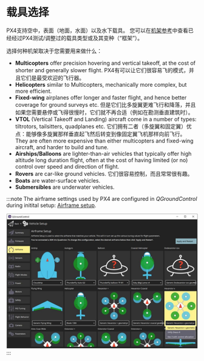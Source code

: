 # 载具选择

PX4支持空中，表面（地面，水面）以及水下载具。 您可以在[机架参考](../airframes/airframe_reference.md)中查看已经经过PX4测试/调整过的载具类型或及其变种（“框架”）。

选择何种机架取决于您需要用来做什么：
- **Multicopters** offer precision hovering and vertical takeoff, at the cost of shorter and generally slower flight. PX4有可以让它们很容易飞的模式，并且它们是最受欢迎的飞行器。
- **Helicopters** similar to Multicopters, mechanically more complex, but more efficient.
- **Fixed-wing** airplanes offer longer and faster flight, and hence better coverage for ground surveys etc. 但是它们比多旋翼更难飞行和降落，并且如果您需要悬停或飞得很慢时，它们就不再合适（例如在勘测垂直建筑时）。
- **VTOL** (Vertical Takeoff and Landing) aircraft come in a number of types: tiltrotors, tailsitters, quadplanes etc. 它们拥有二者（多旋翼和固定翼）优点：能够像多旋翼那样垂直起飞然后转变到像固定翼飞机那样向前飞行。 They are often more expensive than either multicopters and fixed-wing aircraft, and harder to build and tune.
- **Airships/Balloons** are lighter-than-air vehicles that typically offer high altitude long duration flight, often at the cost of having limited (or no) control over speed and direction of flight.
- **Rovers** are car-like ground vehicles. 它们很容易控制，而且常常很有趣。
- **Boats** are water-surface vehicles.
- **Submersibles** are underwater vehicles.

:::note
The airframe settings used by PX4 are configured in *QGroundControl* during initital setup: [Airframe setup](../config/airframe.md).

![机架选择](../../assets/qgc/setup/airframe/airframe_px4.jpg) :::
